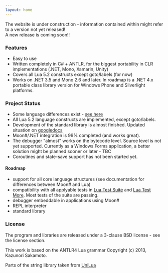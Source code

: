 ```yaml
---
layout: home
---
```


<div class="alert alert-danger" role="alert">
The website is under construction - information contained within might refer to a version not yet released!
</div>

<div class="alert alert-info" role="alert">
A new release is coming soon!!
</div>

### Features
* Easy to use
* Written completely in C# + ANTLR, for the biggest portability in CLR implementations (.NET, Mono, Xamarin, Unity)
* Covers all Lua 5.2 constructs except goto/labels (for now)
* Works on .NET 3.5 and Mono 2.6 and later. In roadmap is a .NET 4.x portable class library version for Windows Phone and Silverlight platforms.


### Project Status

 
* Some language differences exist - [see here](moonluadifferences.html)
* All Lua 5.2 language constructs are implemented, except goto/labels. 
* Development of the standard library is almost finished. Updated situation on [googledocs](https://docs.google.com/spreadsheets/d/1Iw8YMSY8N0tGEyaD-vmmJnlaQ5te4P4CqTXYpEiSEL8/edit#gid=0)
* Moon#/.NET integration is 99% completed (and works great).
* The debugger "almost" works on the bytecode level. Source level is not yet supported. Currently as a Windows.Forms application, a better solution might be planned sooner or later - TBC
* Coroutines and state-save support has not been started yet.
 

#### Roadmap

* support for all core language structures (see documentation for differences between Moon# and Lua)
* compatibility with all applyable tests in [Lua Test Suite](http://www.lua.org/tests/5.2/) and [Lua Test More](http://fperrad.github.io/lua-TestMore/). Most tests of the suite are passing.
* debugger embeddable in applications using Moon# 
* REPL interpreter
* standard library  
 

 
### License

The program and libraries are released under a 3-clause BSD license - see the license section.

This work is based on the ANTLR4 Lua grammar Copyright (c) 2013, Kazunori Sakamoto.

Parts of the string library taken from [UniLua](https://github.com/xebecnan/UniLua)

